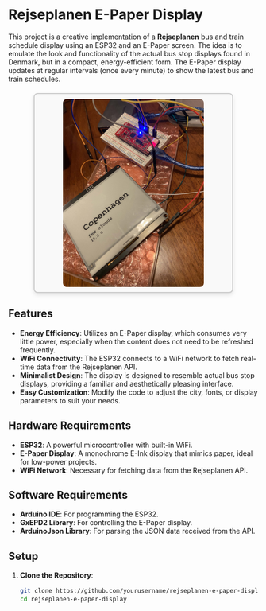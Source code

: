 # Rejseplanen E-Paper Display

This project is a creative implementation of a **Rejseplanen** bus and train schedule display using an ESP32 and an E-Paper screen. The idea is to emulate the look and functionality of the actual bus stop displays found in Denmark, but in a compact, energy-efficient form. The E-Paper display updates at regular intervals (once every minute) to show the latest bus and train schedules.

<div align="center" title="This is a working weather API fetcher showing the weather in Copenhagen." style="max-width: 75%; margin: 20px auto; padding: 10px; border: 2px solid #ccc; background-color: #f9f9f9; box-shadow: 0 4px 8px rgba(0, 0, 0, 0.1); border-radius: 8px; width: 75%;">
  <img src="/src/assets/img/Weather-API-Prototype.jpg" alt="Image of a working weather API fetcher showing the weather in Copenhagen" style="width: 75%; height: auto; display: block; border-radius: 8px;">
</div>

## Features

- **Energy Efficiency**: Utilizes an E-Paper display, which consumes very little power, especially when the content does not need to be refreshed frequently.
- **WiFi Connectivity**: The ESP32 connects to a WiFi network to fetch real-time data from the Rejseplanen API.
- **Minimalist Design**: The display is designed to resemble actual bus stop displays, providing a familiar and aesthetically pleasing interface.
- **Easy Customization**: Modify the code to adjust the city, fonts, or display parameters to suit your needs.

## Hardware Requirements

- **ESP32**: A powerful microcontroller with built-in WiFi.
- **E-Paper Display**: A monochrome E-Ink display that mimics paper, ideal for low-power projects.
- **WiFi Network**: Necessary for fetching data from the Rejseplanen API.

## Software Requirements

- **Arduino IDE**: For programming the ESP32.
- **GxEPD2 Library**: For controlling the E-Paper display.
- **ArduinoJson Library**: For parsing the JSON data received from the API.

## Setup

1. **Clone the Repository**:
   ```bash
   git clone https://github.com/yourusername/rejseplanen-e-paper-display.git
   cd rejseplanen-e-paper-display
